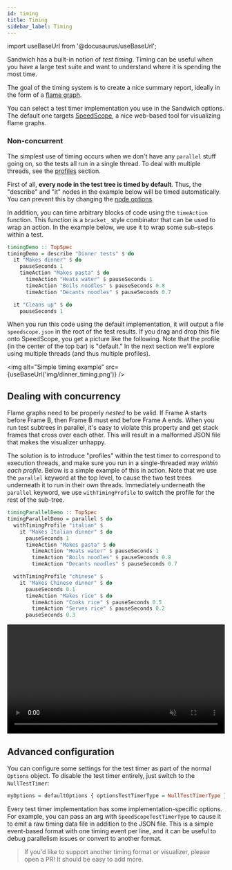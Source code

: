 ```yaml
---
id: timing
title: Timing
sidebar_label: Timing
---
```


import useBaseUrl from '@docusaurus/useBaseUrl';

Sandwich has a built-in notion of *test timing*. Timing can be useful when you have a large test suite and want to understand where it is spending the most time.

The goal of the timing system is to create a nice summary report, ideally in the form of a [flame graph](http://www.brendangregg.com/flamegraphs.html).

You can select a test timer implementation you use in the Sandwich options. The default one targets [SpeedScope](https://www.speedscope.app/), a nice web-based tool for visualizing flame graphs.


### Non-concurrent

The simplest use of timing occurs when we don't have any `parallel` stuff going on, so the tests all run in a single thread. To deal with multiple threads, see the [profiles](#profiles) section.

First of all, **every node in the test tree is timed by default**. Thus, the "describe" and "it" nodes in the example below will be timed automatically. You can prevent this by changing the [node options](/docs/node_options).

In addition, you can time arbitrary blocks of code using the `timeAction` function. This function is a `bracket_` style combinator that can be used to wrap an action. In the example below, we use it to wrap some sub-steps within a test.

``` haskell title="https://github.com/thomasjm/sandwich/blob/master/sandwich-demos/demos/timing/Main.hs"
timingDemo :: TopSpec
timingDemo = describe "Dinner tests" $ do
  it "Makes dinner" $ do
    pauseSeconds 1
    timeAction "Makes pasta" $ do
      timeAction "Heats water" $ pauseSeconds 1
      timeAction "Boils noodles" $ pauseSeconds 0.8
      timeAction "Decants noodles" $ pauseSeconds 0.7

  it "Cleans up" $ do
    pauseSeconds 1
```

When you run this code using the default implementation, it will output a file `speedscope.json` in the root of the test results. If you drag and drop this file onto SpeedScope, you get a picture like the following. Note that the profile (in the center of the top bar) is "default." In the next section we'll explore using multiple threads (and thus multiple profiles).

<img alt="Simple timing example" src={useBaseUrl('img/dinner_timing.png')} />


## Dealing with concurrency

Flame graphs need to be properly *nested* to be valid. If Frame A starts before Frame B, then Frame B must end before Frame A ends. When you run test subtrees in parallel, it's easy to violate this property and get stack frames that cross over each other. This will result in a malformed JSON file that makes the visualizer unhappy.

The solution is to introduce "profiles" within the test timer to correspond to execution threads, and make sure you run in a single-threaded way *within each profile*. Below is a simple example of this in action. Note that we use the `parallel` keyword at the top level, to cause the two test trees underneath it to run in their own threads. Immediately underneath the `parallel` keyword, we use `withTimingProfile` to switch the profile for the rest of the sub-tree.

```haskell
timingParallelDemo :: TopSpec
timingParallelDemo = parallel $ do
  withTimingProfile "italian" $
    it "Makes Italian dinner" $ do
      pauseSeconds 1
      timeAction "Makes pasta" $ do
        timeAction "Heats water" $ pauseSeconds 1
        timeAction "Boils noodles" $ pauseSeconds 0.8
        timeAction "Decants noodles" $ pauseSeconds 0.7

  withTimingProfile "chinese" $
    it "Makes Chinese dinner" $ do
      pauseSeconds 0.1
      timeAction "Makes rice" $ do
        timeAction "Cooks rice" $ pauseSeconds 0.5
        timeAction "Serves rice" $ pauseSeconds 0.2
      pauseSeconds 0.3
```

<video width="100%" controls autoplay="true" muted="true">
  <source src="/img/timing_parallel.webm" type="video/webm"></source>
Your browser does not support the video tag.
</video>

## Advanced configuration

You can configure some settings for the test timer as part of the normal `Options` object. To disable the test timer entirely, just switch to the `NullTestTimer`:

```haskell
myOptions = defaultOptions { optionsTestTimerType = NullTestTimerType }
```

Every test timer implementation has some implementation-specific options. For example, you can pass an arg with `SpeedScopeTestTimerType` to cause it to emit a raw timing data file in addition to the JSON file. This is a simple event-based format with one timing event per line, and it can be useful to debug parallelism issues or convert to another format.

> If you'd like to support another timing format or visualizer, please open a PR! It should be easy to add more.
